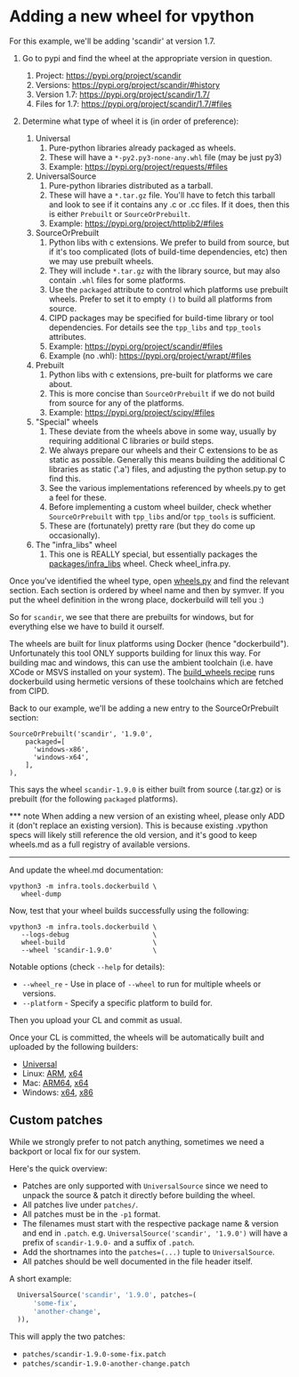 # Adding a new wheel for vpython

For this example, we'll be adding 'scandir' at version 1.7.

1. Go to pypi and find the wheel at the appropriate version in question.
   1. Project: https://pypi.org/project/scandir
   1. Versions: https://pypi.org/project/scandir/#history
   1. Version 1.7: https://pypi.org/project/scandir/1.7/
   1. Files for 1.7: https://pypi.org/project/scandir/1.7/#files

1. Determine what type of wheel it is (in order of preference):
   1. Universal
      1. Pure-python libraries already packaged as wheels.
      1. These will have a `*-py2.py3-none-any.whl` file (may be just py3)
      1. Example: https://pypi.org/project/requests/#files
   1. UniversalSource
      1. Pure-python libraries distributed as a tarball.
      1. These will have a `*.tar.gz` file. You'll have to fetch this tarball
         and look to see if it contains any .c or .cc files. If it does, then
         this is either `Prebuilt` or `SourceOrPrebuilt`.
      1. Example: https://pypi.org/project/httplib2/#files
   1. SourceOrPrebuilt
      1. Python libs with c extensions. We prefer to build from source, but
         if it's too complicated (lots of build-time dependencies, etc) then
         we may use prebuilt wheels.
      1. They will include `*.tar.gz` with the library source, but may also
         contain `.whl` files for some platforms.
      1. Use the `packaged` attribute to control which platforms use prebuilt
         wheels. Prefer to set it to empty `()` to build all platforms from
         source.
      1. CIPD packages may be specified for build-time library or tool
         dependencies. For details see the `tpp_libs` and `tpp_tools`
         attributes.
      1. Example: https://pypi.org/project/scandir/#files
      1. Example (no .whl): https://pypi.org/project/wrapt/#files
   1. Prebuilt
      1. Python libs with c extensions, pre-built for platforms we care about.
      1. This is more concise than `SourceOrPrebuilt` if we do not build from
         source for any of the platforms.
      1. Example: https://pypi.org/project/scipy/#files
   1. "Special" wheels
      1. These deviate from the wheels above in some way, usually by requiring
         additional C libraries or build steps.
      1. We always prepare our wheels and their C extensions to be as static as
         possible. Generally this means building the additional C libraries as
         static ('.a') files, and adjusting the python setup.py to find this.
      1. See the various implementations referenced by wheels.py to get a feel
         for these.
      1. Before implementing a custom wheel builder, check whether
         `SourceOrPrebuilt` with `tpp_libs` and/or `tpp_tools` is sufficient.
      1. These are (fortunately) pretty rare (but they do come up occasionally).
   1. The "infra_libs" wheel
      1. This one is REALLY special, but essentially packages the
         [packages/infra_libs](/packages/infra_libs) wheel. Check
         wheel_infra.py.


Once you've identified the wheel type, open [wheels.py](./wheels.py) and find
the relevant section. Each section is ordered by wheel name and then by symver.
If you put the wheel definition in the wrong place, dockerbuild will tell you :)

So for `scandir`, we see that there are prebuilts for windows, but for
everything else we have to build it ourself.

The wheels are built for linux platforms using Docker (hence "dockerbuild").
Unfortunately this tool ONLY supports building for linux this way. For building
mac and windows, this can use the ambient toolchain (i.e. have XCode or MSVS
installed on your system). The 
[build_wheels recipe](../../recipes/recipes/build_wheels.py) runs dockerbuild
using hermetic versions of these toolchains which are fetched from CIPD.

Back to our example, we'll be adding a new entry to the SourceOrPrebuilt
section:

    SourceOrPrebuilt('scandir', '1.9.0',
        packaged=[
          'windows-x86',
          'windows-x64',
        ],
    ),

This says the wheel `scandir-1.9.0` is either built from source (.tar.gz) or is
prebuilt (for the following `packaged` platforms).

*** note
When adding a new version of an existing wheel, please only ADD it
(don't replace an existing version). This is because existing .vpython specs
will likely still reference the old version, and it's good to keep wheels.md
as a full registry of available versions.
***

And update the wheel.md documentation:

    vpython3 -m infra.tools.dockerbuild \
       wheel-dump

Now, test that your wheel builds successfully using the following:

    vpython3 -m infra.tools.dockerbuild \
       --logs-debug                     \
       wheel-build                      \
       --wheel 'scandir-1.9.0'          \

Notable options (check `--help` for details):
  * `--wheel_re` - Use in place of `--wheel` to run for multiple wheels or
    versions.
  * `--platform` - Specify a specific platform to build for.

Then you upload your CL and commit as usual.

Once your CL is committed, the wheels will be automatically built and uploaded
by the following builders:

* [Universal](https://ci.chromium.org/p/infra-internal/builders/prod/Universal%20wheel%20builder)
* Linux: [ARM](https://ci.chromium.org/p/infra-internal/builders/prod/Linux%20ARM%20wheel%20builder), [x64](https://ci.chromium.org/p/infra-internal/builders/prod/Linux%20x64%20wheel%20builder)
* Mac: [ARM64](https://ci.chromium.org/p/infra-internal/builders/prod/Mac%20ARM64%20wheel%20builder), [x64](https://ci.chromium.org/p/infra-internal/builders/prod/Mac%20wheel%20builder)
* Windows: [x64](https://ci.chromium.org/p/infra-internal/builders/prod/Windows-x64%20wheel%20builder), [x86](https://ci.chromium.org/p/infra-internal/builders/prod/Windows-x86%20wheel%20builder)

## Custom patches

While we strongly prefer to not patch anything, sometimes we need a backport
or local fix for our system.

Here's the quick overview:

* Patches are only supported with `UniversalSource` since we need to unpack
  the source & patch it directly before building the wheel.
* All patches live under `patches/`.
* All patches must be in the `-p1` format.
* The filenames must start with the respective package name & version and end
  in `.patch`.  e.g. `UniversalSource('scandir', '1.9.0')` will have a prefix
  of `scandir-1.9.0-` and a suffix of `.patch`.
* Add the shortnames into the `patches=(...)` tuple to `UniversalSource`.
* All patches should be well documented in the file header itself.

A short example:

```python
  UniversalSource('scandir', '1.9.0', patches=(
      'some-fix',
      'another-change',
  )),
```

This will apply the two patches:
* `patches/scandir-1.9.0-some-fix.patch`
* `patches/scandir-1.9.0-another-change.patch`
